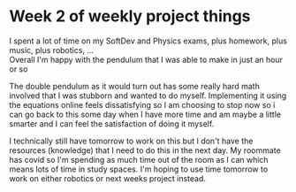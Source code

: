 # Week 2 of weekly project things

I spent a lot of time on my SoftDev and Physics exams, plus homework, plus music, plus robotics, ...  
Overall I'm happy with the pendulum that I was able to make in just an hour or so   

The double pendulum as it would turn out has some really hard math involved that I was stubborn
    and wanted to do myself. Implementing it using the equations online feels dissatisfying so 
    I am choosing to stop now so i can go back to this some day when I have more time and am
    maybe a little smarter and I can feel the satisfaction of doing it myself.

I technically still have tomorrow to work on this but I don't have the resources (knowledge) that 
    I need to do this in the next day. My roommate has covid so I'm spending as much time out of the room
    as I can which means lots of time in study spaces. I'm hoping to use time tomorrow to work on either
    robotics or next weeks project instead. 
